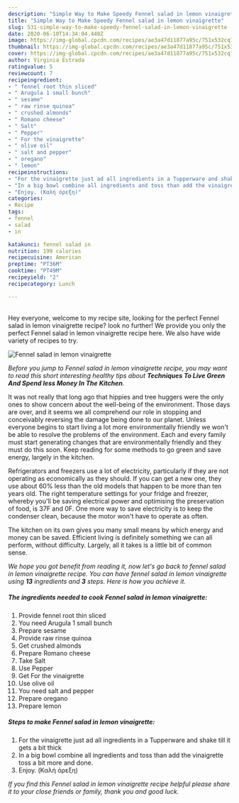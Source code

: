 ```yaml
---
description: "Simple Way to Make Speedy Fennel salad in lemon vinaigrette"
title: "Simple Way to Make Speedy Fennel salad in lemon vinaigrette"
slug: 531-simple-way-to-make-speedy-fennel-salad-in-lemon-vinaigrette
date: 2020-06-10T14:34:04.440Z
image: https://img-global.cpcdn.com/recipes/ae3a47d11877a95c/751x532cq70/fennel-salad-in-lemon-vinaigrette-recipe-main-photo.jpg
thumbnail: https://img-global.cpcdn.com/recipes/ae3a47d11877a95c/751x532cq70/fennel-salad-in-lemon-vinaigrette-recipe-main-photo.jpg
cover: https://img-global.cpcdn.com/recipes/ae3a47d11877a95c/751x532cq70/fennel-salad-in-lemon-vinaigrette-recipe-main-photo.jpg
author: Virginia Estrada
ratingvalue: 5
reviewcount: 7
recipeingredient:
- " fennel root thin sliced"
- " Arugula 1 small bunch"
- " sesame"
- " raw rinse quinoa"
- " crushed almonds"
- " Romano cheese"
- " Salt"
- " Pepper"
- " For the vinaigrette"
- " olive oil"
- " salt and pepper"
- " oregano"
- " lemon"
recipeinstructions:
- "For the vinaigrette just ad all ingredients in a Tupperware and shake till it gets a bit thick"
- "In a big bowl combine all ingredients and toss than add the vinaigrette toss a bit more and done."
- "Enjoy. (Καλή όρεξη)"
categories:
- Recipe
tags:
- fennel
- salad
- in

katakunci: fennel salad in 
nutrition: 199 calories
recipecuisine: American
preptime: "PT36M"
cooktime: "PT49M"
recipeyield: "2"
recipecategory: Lunch

---
```

<br>
Hey everyone, welcome to my recipe site, looking for the perfect Fennel salad in lemon vinaigrette recipe? look no further! We provide you only the perfect Fennel salad in lemon vinaigrette recipe here. We also have wide variety of recipes to try.
<br>


![Fennel salad in lemon vinaigrette](https://img-global.cpcdn.com/recipes/ae3a47d11877a95c/751x532cq70/fennel-salad-in-lemon-vinaigrette-recipe-main-photo.jpg)

<i>Before you jump to Fennel salad in lemon vinaigrette recipe, you may want to read this short interesting healthy tips about 
<strong>Techniques To Live Green And Spend less Money In The Kitchen</strong>.</i>
</br>

It was not really that long ago that hippies and tree huggers were the only ones to show concern about the well-being of the environment. Those days are over, and it seems we all comprehend our role in stopping and conceivably reversing the damage being done to our planet. Unless everyone begins to start living a lot more environmentally friendly we won't be able to resolve the problems of the environment. Each and every family must start generating changes that are environmentally friendly and they must do this soon. Keep reading for some methods to go green and save energy, largely in the kitchen.

Refrigerators and freezers use a lot of electricity, particularly if they are not operating as economically as they should. If you can get a new one, they use about 60% less than the old models that happen to be more than ten years old. The right temperature settings for your fridge and freezer, whereby you'll be saving electrical power and optimising the preservation of food, is 37F and 0F. One more way to save electricity is to keep the condenser clean, because the motor won't have to operate as often.

The kitchen on its own gives you many small means by which energy and money can be saved. Efficient living is definitely something we can all perform, without difficulty. Largely, all it takes is a little bit of common sense.


<i>We hope you got benefit from reading it, now let's go back to fennel salad in lemon vinaigrette recipe. You can have fennel salad in lemon vinaigrette using <strong>13</strong> ingredients and <strong>3</strong> steps. Here is how you achieve it.
</i>

##### The ingredients needed to cook Fennel salad in lemon vinaigrette:

1. Provide  fennel root thin sliced
1. You need  Arugula 1 small bunch
1. Prepare  sesame
1. Provide  raw rinse quinoa
1. Get  crushed almonds
1. Prepare  Romano cheese
1. Take  Salt
1. Use  Pepper
1. Get  For the vinaigrette
1. Use  olive oil
1. You need  salt and pepper
1. Prepare  oregano
1. Prepare  lemon


##### Steps to make Fennel salad in lemon vinaigrette:

1. For the vinaigrette just ad all ingredients in a Tupperware and shake till it gets a bit thick
1. In a big bowl combine all ingredients and toss than add the vinaigrette toss a bit more and done.
1. Enjoy. (Καλή όρεξη)


<i>If you find this Fennel salad in lemon vinaigrette recipe helpful please share it to your close friends or family, thank you and good luck.</i>
